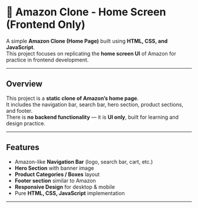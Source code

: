 # 🛒 Amazon Clone - Home Screen (Frontend Only)

A simple **Amazon Clone (Home Page)** built using **HTML, CSS, and JavaScript**.  
This project focuses on replicating the **home screen UI** of Amazon for practice in frontend development.

---

##  Overview
This project is a **static clone of Amazon’s home page**.  
It includes the navigation bar, search bar, hero section, product sections, and footer.  
There is **no backend functionality** — it is **UI only**, built for learning and design practice.

---

##  Features
- Amazon-like **Navigation Bar** (logo, search bar, cart, etc.)  
- **Hero Section** with banner image  
- **Product Categories / Boxes** layout  
- **Footer section** similar to Amazon  
- **Responsive Design** for desktop & mobile  
- Pure **HTML, CSS, JavaScript** implementation   

---

